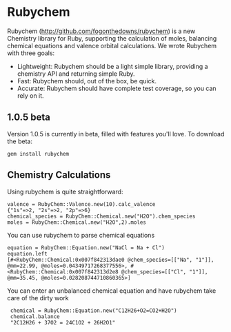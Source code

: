 Rubychem
===
Rubychem (<a href="http://github.com/fogonthedowns/rubychem" target="_blank">http://github.com/fogonthedowns/rubychem</a>) is a new Chemistry library for Ruby, supporting the calculation of moles, balancing chemical equations and valence orbital calculations. We wrote Rubychem with three goals:

* Lightweight: Rubychem should be a light simple library, providing a chemistry API and returning simple Ruby.
* Fast: Rubychem should, out of the box, be quick. 
* Accurate: Rubychem should have complete test coverage, so you can rely on it.


1.0.5 beta
---
Version 1.0.5 is currently in beta, filled with features you'll love.  To download the beta:

    gem install rubychem


Chemistry Calculations
---
Using rubychem is quite straightforward:

    valence = RubyChem::Valence.new(10).calc_valence
    {"1s"=>2, "2s"=>2, "2p"=>6}
    chemical_species = RubyChem::Chemical.new("H2O").chem_species
    moles = RubyChem::Chemical.new("H2O",2).moles

    
You can use rubychem to parse chemical equations

    equation = RubyChem::Equation.new("NaCl = Na + Cl")
    equation.left 
    [#<RubyChem::Chemical:0x007f842313dae0 @chem_species=[["Na", "1"]], @mm=22.99, @moles=0.04349717268377556>, #<RubyChem::Chemical:0x007f842313d2e8 @chem_species=[["Cl", "1"]], @mm=35.45, @moles=0.028208744710860365>] 


You can enter an unbalanced chemical equation and have rubychem take care of the dirty work

     chemical = RubyChem::Equation.new("C12H26+O2=CO2+H2O")
     chemical.balance
     "2C12H26 + 37O2 = 24C1O2 + 26H2O1" 